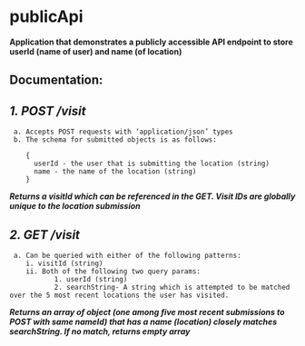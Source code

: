 # publicApi

**Application that demonstrates a publicly accessible API endpoint to store userId (name of user) and name (of location)**

## Documentation: ##

 ## ***1. POST /visit***
     a. Accepts POST requests with ‘application/json’ types
     b. The schema for submitted objects is as follows: 
     
        {
          userId - the user that is submitting the location (string)
          name - the name of the location (string)  
        }
    
  ***Returns a visitId which can be referenced in the GET. Visit IDs are globally unique to the location submission***
  
 ## ***2. GET /visit***
     a. Can be queried with either of the following patterns:
        i. visitId (string)
        ii. Both of the following two query params: 
               1. userId (string)
               2. searchString- A string which is attempted to be matched over the 5 most recent locations the user has visited.
   
   ***Returns an array of object (one among five most recent submissions to POST with same nameId) that has a name (location) closely matches searchString. If no match, returns empty array***

